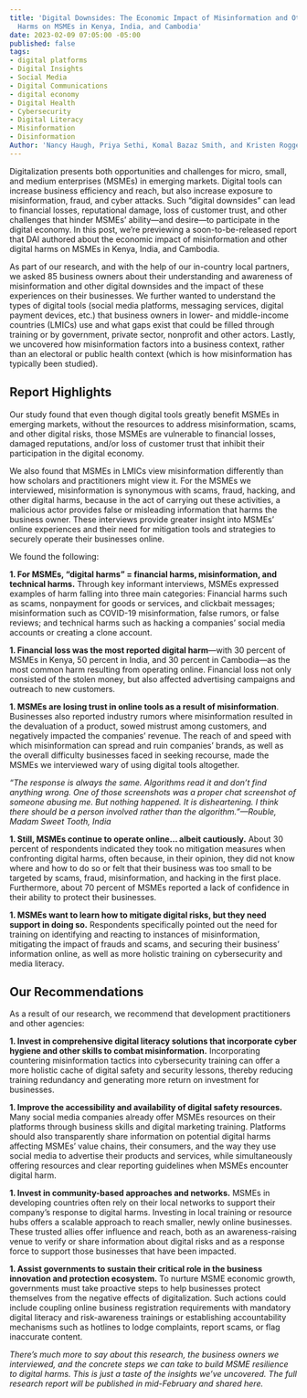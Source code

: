 ```yaml
---
title: 'Digital Downsides: The Economic Impact of Misinformation and Other Digital
  Harms on MSMEs in Kenya, India, and Cambodia'
date: 2023-02-09 07:05:00 -05:00
published: false
tags:
- digital platforms
- Digital Insights
- Social Media
- Digital Communications
- digital economy
- Digital Health
- Cybersecurity
- Digital Literacy
- Misinformation
- Disinformation
Author: 'Nancy Haugh, Priya Sethi, Komal Bazaz Smith, and Kristen Roggemann '
---
```


Digitalization presents both opportunities and challenges for micro, small, and medium enterprises (MSMEs) in emerging markets. Digital tools can increase business efficiency and reach, but also increase exposure to misinformation, fraud, and cyber attacks. Such “digital downsides” can lead to financial losses, reputational damage, loss of customer trust, and other challenges that hinder MSMEs’ ability—and desire—to participate in the digital economy. In this post, we’re previewing a soon-to-be-released report that DAI authored about the economic impact of misinformation and other digital harms on MSMEs in Kenya, India, and Cambodia.  

As part of our research, and with the help of our in-country local partners, we asked 85 business owners about their understanding and awareness of misinformation and other digital downsides and the impact of these experiences on their businesses. We further wanted to understand the types of digital tools (social media platforms, messaging services, digital payment devices, etc.) that business owners in lower- and middle-income countries (LMICs) use and what gaps exist that could be filled through training or by government, private sector, nonprofit and other actors. Lastly, we uncovered how misinformation factors into a business context, rather than an electoral or public health context (which is how misinformation has typically been studied). 

<!--more-->

## Report Highlights 

Our study found that even though digital tools greatly benefit MSMEs in emerging markets, without the resources to address misinformation, scams, and other digital risks, those MSMEs are vulnerable to financial losses, damaged reputations, and/or loss of customer trust that inhibit their participation in the digital economy.  

We also found that MSMEs in LMICs view misinformation differently than how scholars and practitioners might view it. For the MSMEs we interviewed, misinformation is synonymous with scams, fraud, hacking, and other digital harms, because in the act of carrying out these activities, a malicious actor provides false or misleading information that harms the business owner. These interviews provide greater insight into MSMEs’ online experiences and their need for mitigation tools and strategies to securely operate their businesses online.  

We found the following:  

**1. For MSMEs, “digital harms” = financial harms, misinformation, and technical harms.** Through key informant interviews, MSMEs expressed examples of harm falling into three main categories: Financial harms such as scams, nonpayment for goods or services, and clickbait messages; misinformation such as COVID-19 misinformation, false rumors, or false reviews; and technical harms such as hacking a companies’ social media accounts or creating a clone account.  

**1. Financial loss was the most reported digital harm**—with 30 percent of MSMEs in Kenya, 50 percent in India, and 30 percent in Cambodia—as the most common harm resulting from operating online. Financial loss not only consisted of the stolen money, but also affected advertising campaigns and outreach to new customers.  

**1. MSMEs are losing trust in online tools as a result of misinformation**. Businesses also reported industry rumors where misinformation resulted in the devaluation of a product, sowed mistrust among customers, and negatively impacted the companies’ revenue. The reach of and speed with which misinformation can spread and ruin companies’ brands, as well as the overall difficulty businesses faced in seeking recourse, made the MSMEs we interviewed wary of using digital tools altogether.  

*“The response is always the same. Algorithms read it and don’t find anything wrong. One of those screenshots was a proper chat screenshot of someone abusing me. But nothing happened. It is disheartening. I think there should be a person involved rather than the algorithm.”—Rouble, Madam Sweet Tooth, India*

**1. Still, MSMEs continue to operate online… albeit cautiously.** About 30 percent of respondents indicated they took no mitigation measures when confronting digital harms, often because, in their opinion, they did not know where and how to do so or felt that their business was too small to be targeted by scams, fraud, misinformation, and hacking in the first place. Furthermore, about 70 percent of MSMEs reported a lack of confidence in their ability to protect their businesses.  

**1. MSMEs want to learn how to mitigate digital risks, but they need support in doing so.** Respondents specifically pointed out the need for training on identifying and reacting to instances of misinformation, mitigating the impact of frauds and scams, and securing their business’ information online, as well as more holistic training on cybersecurity and media literacy. 

## Our Recommendations 

As a result of our research, we recommend that development practitioners and other agencies: 

**1. Invest in comprehensive digital literacy solutions that incorporate cyber hygiene and other skills to combat misinformation.** Incorporating countering misinformation tactics into cybersecurity training can offer a more holistic cache of digital safety and security lessons, thereby reducing training redundancy and generating more return on investment for businesses. 

**1. Improve the accessibility and availability of digital safety resources.** Many social media companies already offer MSMEs resources on their platforms through business skills and digital marketing training. Platforms should also transparently share information on potential digital harms affecting MSMEs’ value chains, their consumers, and the way they use social media to advertise their products and services, while simultaneously offering resources and clear reporting guidelines when MSMEs encounter digital harm.  

**1. Invest in community-based approaches and networks.** MSMEs in developing countries often rely on their local networks to support their company’s response to digital harms. Investing in local training or resource hubs offers a scalable approach to reach smaller, newly online businesses. These trusted allies offer influence and reach, both as an awareness-raising venue to verify or share information about digital risks and as a response force to support those businesses that have been impacted. 

**1. Assist governments to sustain their critical role in the business innovation and protection ecosystem.** To nurture MSME economic growth, governments must take proactive steps to help businesses protect themselves from the negative effects of digitalization. Such actions could include coupling online business registration requirements with mandatory digital literacy and risk-awareness trainings or establishing accountability mechanisms such as hotlines to lodge complaints, report scams, or flag inaccurate content.  

*There’s much more to say about this research, the business owners we interviewed, and the concrete steps we can take to build MSME resilience to digital harms. This is just a taste of the insights we’ve uncovered. The full research report will be published in mid-February and shared here.*
